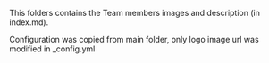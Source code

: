 This folders contains the Team members images and description (in index.md).

Configuration was copied from main folder, only logo image url was modified in _config.yml
